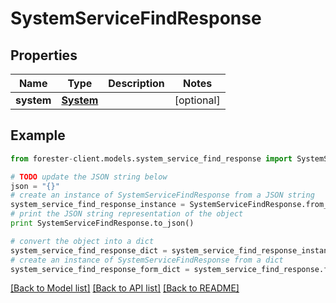 # SystemServiceFindResponse


## Properties

Name | Type | Description | Notes
------------ | ------------- | ------------- | -------------
**system** | [**System**](.md) |  | [optional] 

## Example

```python
from forester-client.models.system_service_find_response import SystemServiceFindResponse

# TODO update the JSON string below
json = "{}"
# create an instance of SystemServiceFindResponse from a JSON string
system_service_find_response_instance = SystemServiceFindResponse.from_json(json)
# print the JSON string representation of the object
print SystemServiceFindResponse.to_json()

# convert the object into a dict
system_service_find_response_dict = system_service_find_response_instance.to_dict()
# create an instance of SystemServiceFindResponse from a dict
system_service_find_response_form_dict = system_service_find_response.from_dict(system_service_find_response_dict)
```
[[Back to Model list]](../README.md#documentation-for-models) [[Back to API list]](../README.md#documentation-for-api-endpoints) [[Back to README]](../README.md)


